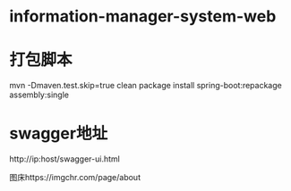 # information-manager-system-web
# 打包脚本
mvn -Dmaven.test.skip=true clean package install spring-boot:repackage assembly:single
# swagger地址
http://ip:host/swagger-ui.html

图床https://imgchr.com/page/about